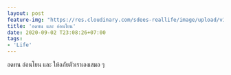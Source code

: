 ```yaml
---
layout: post
feature-img: "https://res.cloudinary.com/sdees-reallife/image/upload/v1555658919/sample_feature_img.png"
title: 'อดทน และ อ่อนโยน'
date: 2020-09-02 T23:08:26+07:00
tags:
- 'Life'
---
```

อดทน อ่อนโยน และ ให้อภัยตัวเราเองเสมอ ๆ

<i class="fa fa-child" style="color:plum"></i>
